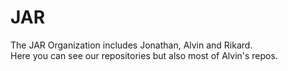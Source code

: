 # JAR
The JAR Organization includes Jonathan, Alvin and Rikard.<br/>
Here you can see our repositories but also most of Alvin's repos.
